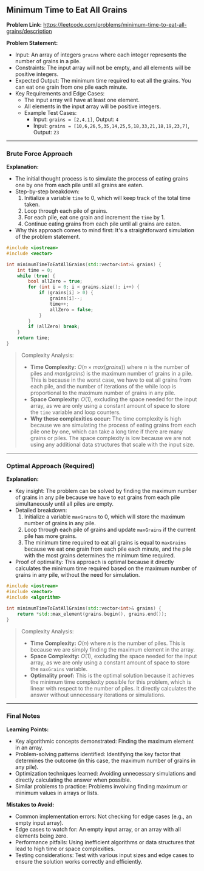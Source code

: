 ## Minimum Time to Eat All Grains
**Problem Link:** https://leetcode.com/problems/minimum-time-to-eat-all-grains/description

**Problem Statement:**
- Input: An array of integers `grains` where each integer represents the number of grains in a pile.
- Constraints: The input array will not be empty, and all elements will be positive integers.
- Expected Output: The minimum time required to eat all the grains. You can eat one grain from one pile each minute.
- Key Requirements and Edge Cases:
  - The input array will have at least one element.
  - All elements in the input array will be positive integers.
  - Example Test Cases:
    - Input: `grains = [2,4,1]`, Output: `4`
    - Input: `grains = [10,6,26,5,35,14,25,5,18,33,21,18,19,23,7]`, Output: `23`

---

### Brute Force Approach
**Explanation:**
- The initial thought process is to simulate the process of eating grains one by one from each pile until all grains are eaten.
- Step-by-step breakdown:
  1. Initialize a variable `time` to 0, which will keep track of the total time taken.
  2. Loop through each pile of grains.
  3. For each pile, eat one grain and increment the `time` by 1.
  4. Continue eating grains from each pile until all grains are eaten.
- Why this approach comes to mind first: It's a straightforward simulation of the problem statement.

```cpp
#include <iostream>
#include <vector>

int minimumTimeToEatAllGrains(std::vector<int>& grains) {
    int time = 0;
    while (true) {
        bool allZero = true;
        for (int i = 0; i < grains.size(); i++) {
            if (grains[i] > 0) {
                grains[i]--;
                time++;
                allZero = false;
            }
        }
        if (allZero) break;
    }
    return time;
}
```

> Complexity Analysis:
> - **Time Complexity:** $O(n \times max(grains))$ where $n$ is the number of piles and $max(grains)$ is the maximum number of grains in a pile. This is because in the worst case, we have to eat all grains from each pile, and the number of iterations of the while loop is proportional to the maximum number of grains in any pile.
> - **Space Complexity:** $O(1)$, excluding the space needed for the input array, as we are only using a constant amount of space to store the `time` variable and loop counters.
> - **Why these complexities occur:** The time complexity is high because we are simulating the process of eating grains from each pile one by one, which can take a long time if there are many grains or piles. The space complexity is low because we are not using any additional data structures that scale with the input size.

---

### Optimal Approach (Required)
**Explanation:**
- Key insight: The problem can be solved by finding the maximum number of grains in any pile because we have to eat grains from each pile simultaneously until all piles are empty.
- Detailed breakdown:
  1. Initialize a variable `maxGrains` to 0, which will store the maximum number of grains in any pile.
  2. Loop through each pile of grains and update `maxGrains` if the current pile has more grains.
  3. The minimum time required to eat all grains is equal to `maxGrains` because we eat one grain from each pile each minute, and the pile with the most grains determines the minimum time required.
- Proof of optimality: This approach is optimal because it directly calculates the minimum time required based on the maximum number of grains in any pile, without the need for simulation.

```cpp
#include <iostream>
#include <vector>
#include <algorithm>

int minimumTimeToEatAllGrains(std::vector<int>& grains) {
    return *std::max_element(grains.begin(), grains.end());
}
```

> Complexity Analysis:
> - **Time Complexity:** $O(n)$ where $n$ is the number of piles. This is because we are simply finding the maximum element in the array.
> - **Space Complexity:** $O(1)$, excluding the space needed for the input array, as we are only using a constant amount of space to store the `maxGrains` variable.
> - **Optimality proof:** This is the optimal solution because it achieves the minimum time complexity possible for this problem, which is linear with respect to the number of piles. It directly calculates the answer without unnecessary iterations or simulations.

---

### Final Notes
**Learning Points:**
- Key algorithmic concepts demonstrated: Finding the maximum element in an array.
- Problem-solving patterns identified: Identifying the key factor that determines the outcome (in this case, the maximum number of grains in any pile).
- Optimization techniques learned: Avoiding unnecessary simulations and directly calculating the answer when possible.
- Similar problems to practice: Problems involving finding maximum or minimum values in arrays or lists.

**Mistakes to Avoid:**
- Common implementation errors: Not checking for edge cases (e.g., an empty input array).
- Edge cases to watch for: An empty input array, or an array with all elements being zero.
- Performance pitfalls: Using inefficient algorithms or data structures that lead to high time or space complexities.
- Testing considerations: Test with various input sizes and edge cases to ensure the solution works correctly and efficiently.